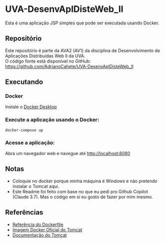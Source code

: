 # UVA-DesenvAplDisteWeb_II

Esta é uma aplicação JSP simples que pode ser executada usando Docker.

## Repositório

Este repositório é parte da AVA2 (AV1) da disciplina de Desenvolvimento de Aplicações Distribuídas Web II da UVA.  
O código fonte está disponível no GitHub: <https://github.com/AdrianoCahete/UVA-DesenvAplDisteWeb_II>
 


## Executando

### Docker
   Instale o [Docker Desktop](https://www.docker.com/products/docker-desktop/)

### **Execute a aplicação usando o Docker**:
   ```
   docker-compose up
   ```

### **Acesse a aplicação**:
   Abra um navegador web e navegue até [http://localhost:8080](http://localhost:8080)

## Notas

- Coloquie no docker porque minha máquina é Windows e não pretendo instalar o Tomcat aqui.
- Este Readme foi feito com base no que eu pedi pro Github Copilot (Claude 3.7). Mas o código em si eu gosto de fazer por mim mesmo.

## Referências

- [Referência do Dockerfile](https://docs.docker.com/engine/reference/builder/)
- [Imagem Docker Oficial do Tomcat](https://hub.docker.com/_/tomcat)
- [Documentação do Tomcat](https://tomcat.apache.org/tomcat-10.0-doc/index.html)
